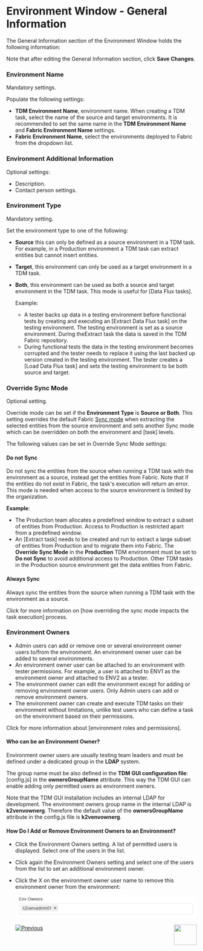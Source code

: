 # Environment Window - General Information

The General Information section of the Environment Window holds the following information:  

Note that after editing the General Information section, click  **Save Changes**.

### Environment Name

Mandatory settings.

Populate the following settings:

- **TDM Environment Name**, environment name. When creating a TDM task, select the name of the source and target environments. It is recommended to set the same name in the  **TDM Environment Name** and **Fabric Environment Name** settings. 
- **Fabric Environment Name**, select the environments deployed to Fabric from the dropdown list. 

### Environment Additional Information

Optional settings:

- Description.
- Contact person settings.

### Environment Type

Mandatory setting. 

Set the environment type to one of the following:

- **Source** this can only be defined as a source environment in a TDM task. For example, in a Production environment a TDM task can extract entities but cannot insert entities.

- **Target**, this environment can only be used as a target environment in a TDM task.

- **Both**, this environment can be used as both a source and target environment in the TDM task. This mode is useful for [Data Flux tasks]. 

  Example: 

  - A tester backs up data in a testing environment before functional tests by creating and executing an [Extract Data Flux task] on the testing environment. The testing environment is set as a source environment. During theExtract task the data is saved in the TDM Fabric repository.
  - During functional tests the data in the testing environment becomes corrupted and the tester needs to replace it using the last backed up version created in the testing environment. The tester creates a [Load Data Flux task] and sets the testing environment to be both source and target. 

### Override Sync Mode

Optional setting. 

Override mode can be set if the **Environment Type** is **Source or Both**. This setting overrides the default Fabric [Sync mode](/articles/14_sync_LU_instance/02_sync_modes.md)  when extracting the selected entities from the source environment and sets another Sync mode which can be overridden on both the environment and [task] levels. 

The following values can be set in Override Sync Mode settings:

#### Do not Sync 

Do not sync the entities from the source when running a TDM task with the environment as a source, instead get the entities from Fabric. Note that if the entities do not exist in Fabric, the task's execution will return an error. This mode is needed when access to the source environment is limited by the organization.

**Example**:

- The Production team allocates a predefined window to extract a subset of entities from Production. Access to Production is restricted apart from a predefined window.
- An [Extract task] needs to be created and run to extract a large subset of entities from Production and to migrate them into Fabric. The **Override Sync Mode** in the **Production** TDM environment must be set to **Do not Sync** to avoid additional access to Production. Other TDM tasks in the Production source environment get the data entities from Fabric. 

#### Always Sync  

Always sync the entities from the source when running a TDM task with the environment as a source.  

Click for more information on [how overriding the sync mode impacts the task execution] process.

### Environment Owners

- Admin users can add or remove one or several environment owner users to/from the environment.  An environment owner user can be added to several environments.
- An environment owner user can be attached to an environment with tester permissions. For example, a user is attached to ENV1 as the environment owner and attached to ENV2 as a tester.
- The environment owner can edit the environment except for adding or removing environment owner users. Only Admin users can add or remove environment owners.
- The environment owner can create and execute TDM tasks on their environment without limitations, unlike test users who can define a task on the environment based on their permissions.

Click for more information about [environment roles and permissions].

#### Who can be an Environment Owner?  

Environment owner users are usually testing team leaders and must be defined under a dedicated group in the **LDAP** system.

The group name must be also defined in the **TDM GUI configuration file**: [config.js] in the **ownersGroupName** attribute.  This way the TDM GUI can enable adding only permitted users as environment owners.

Note that the TDM GUI installation includes an internal LDAP for development. The environment owners group name in the internal LDAP is **k2venvownerg**. Therefore the default value of the **ownersGroupName** attribute in the config.js file is **k2venvownerg**.

#### How Do I Add or Remove Environment Owners to an Environment? 

- Click the Environment Owners setting. A list of permitted users is displayed. Select one of the users in the list. 

- Click again the Environment Owners setting  and select one of the users from the list to set an additional environment owner.

- Click the X on the environment owner user name to remove this environment owner from the environment:

  ![env owner](images/environment_owners.png)





  [![Previous](/articles/images/Previous.png)](07_tdm_gui_environment_overview.md)[<img align="right" width="60" height="54" src="/articles/images/Next.png">](09_environment_window_summary_section.md)

